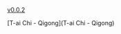 [v0.0.2](https://github.com/littleflute/Tai-Chi1/edit/master/README.md)

[T-ai Chi - Qigong](T-ai Chi - Qigong)
